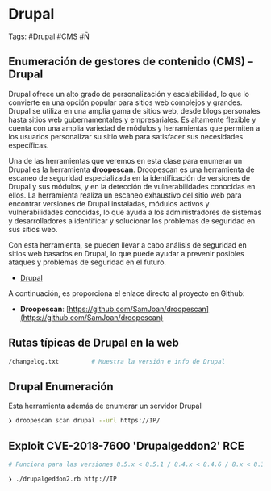 # Drupal 

Tags: #Drupal #CMS #Ñ 

## Enumeración de gestores de contenido (CMS) – Drupal

Drupal ofrece un alto grado de personalización y escalabilidad, lo que lo convierte en una opción popular para sitios web complejos y grandes. Drupal se utiliza en una amplia gama de sitios web, desde blogs personales hasta sitios web gubernamentales y empresariales. Es altamente flexible y cuenta con una amplia variedad de módulos y herramientas que permiten a los usuarios personalizar su sitio web para satisfacer sus necesidades específicas.

Una de las herramientas que veremos en esta clase para enumerar un Drupal es la herramienta **droopescan**. Droopescan es una herramienta de escaneo de seguridad especializada en la identificación de versiones de Drupal y sus módulos, y en la detección de vulnerabilidades conocidas en ellos. La herramienta realiza un escaneo exhaustivo del sitio web para encontrar versiones de Drupal instaladas, módulos activos y vulnerabilidades conocidas, lo que ayuda a los administradores de sistemas y desarrolladores a identificar y solucionar los problemas de seguridad en sus sitios web.

Con esta herramienta, se pueden llevar a cabo análisis de seguridad en sitios web basados en Drupal, lo que puede ayudar a prevenir posibles ataques y problemas de seguridad en el futuro.

* [Drupal](https://github.com/vulhub/vulhub/tree/master/drupal/CVE-2018-7600)

A continuación, es proporciona el enlace directo al proyecto en Github:

-   **Droopescan**: [https://github.com/SamJoan/droopescan](https://github.com/SamJoan/droopescan)

## Rutas típicas de Drupal en la web 

```bash 
/changelog.txt         # Muestra la versión e info de Drupal 
```

## Drupal Enumeración 

Esta herramienta además de enumerar un servidor Drupal

```bash 
❯ droopescan scan drupal --url https://IP/
```

## Exploit CVE-2018-7600 'Drupalgeddon2' RCE 

```bash 
# Funciona para las versiones 8.5.x < 8.5.1 / 8.4.x < 8.4.6 / 8.x < 8.3.9 / 7.x < 7.58 / < 6.x. El exploit se descarga de searchsploit 

❯ ./drupalgeddon2.rb http://IP  
```